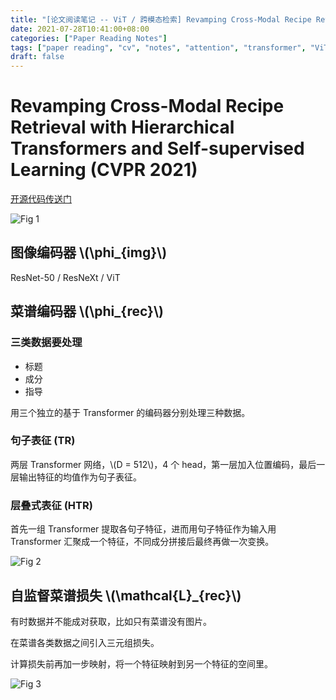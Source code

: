 ```yaml
---
title: "[论文阅读笔记 -- ViT / 跨模态检索] Revamping Cross-Modal Recipe Retrieval (CVPR 2021)"
date: 2021-07-28T10:41:00+08:00
categories: ["Paper Reading Notes"]
tags: ["paper reading", "cv", "notes", "attention", "transformer", "ViT", "cross-modal", "retrieval"]
draft: false
---
```


# Revamping Cross-Modal Recipe Retrieval with Hierarchical Transformers and Self-supervised Learning (CVPR 2021)

[开源代码传送门](https://github.com/amzn/image-to-recipe-transformers)

![Fig 1](/images/2021/PRN61/1.png)

## 图像编码器 \\(\phi_{img}\\)

ResNet-50 / ResNeXt / ViT  

## 菜谱编码器 \\(\phi_{rec}\\)

### 三类数据要处理
+ 标题
+ 成分
+ 指导

用三个独立的基于 Transformer 的编码器分别处理三种数据。  

### 句子表征 (TR)

两层 Transformer 网络，\\(D = 512\\)，4 个 head，第一层加入位置编码，最后一层输出特征的均值作为句子表征。  

### 层叠式表征 (HTR)

首先一组 Transformer 提取各句子特征，进而用句子特征作为输入用 Transformer 汇聚成一个特征，不同成分拼接后最终再做一次变换。  

![Fig 2](/images/2021/PRN61/2.png)

## 自监督菜谱损失 \\(\mathcal{L}\_{rec}\\)

有时数据并不能成对获取，比如只有菜谱没有图片。  

在菜谱各类数据之间引入三元组损失。  

计算损失前再加一步映射，将一个特征映射到另一个特征的空间里。  

![Fig 3](/images/2021/PRN61/3.png)
